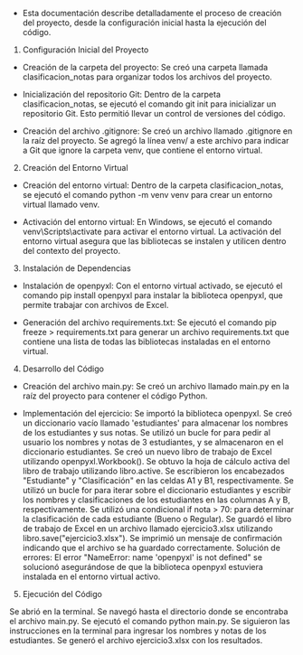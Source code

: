 - Esta documentación describe detalladamente el proceso de creación del proyecto, desde la configuración inicial hasta la ejecución del código. 

1. Configuración Inicial del Proyecto

- Creación de la carpeta del proyecto:
Se creó una carpeta llamada clasificacion_notas para organizar todos los archivos del proyecto.

- Inicialización del repositorio Git:
Dentro de la carpeta clasificacion_notas, se ejecutó el comando git init para inicializar un repositorio Git. Esto permitió llevar un control de versiones del código.

- Creación del archivo .gitignore:
Se creó un archivo llamado .gitignore en la raíz del proyecto.
Se agregó la línea venv/ a este archivo para indicar a Git que ignore la carpeta venv, que contiene el entorno virtual.

2. Creación del Entorno Virtual

- Creación del entorno virtual:
Dentro de la carpeta clasificacion_notas, se ejecutó el comando python -m venv venv para crear un entorno virtual llamado venv.

- Activación del entorno virtual:
En Windows, se ejecutó el comando venv\Scripts\activate para activar el entorno virtual.
La activación del entorno virtual asegura que las bibliotecas se instalen y utilicen dentro del contexto del proyecto.

3. Instalación de Dependencias

- Instalación de openpyxl:
Con el entorno virtual activado, se ejecutó el comando pip install openpyxl para instalar la biblioteca openpyxl, que permite trabajar con archivos de Excel.

- Generación del archivo requirements.txt:
Se ejecutó el comando pip freeze > requirements.txt para generar un archivo requirements.txt que contiene una lista de todas las bibliotecas instaladas en el entorno virtual.

4. Desarrollo del Código

- Creación del archivo main.py:
Se creó un archivo llamado main.py en la raíz del proyecto para contener el código Python.

- Implementación del ejercicio:
Se importó la biblioteca openpyxl.
Se creó un diccionario vacío llamado 'estudiantes' para almacenar los nombres de los estudiantes y sus notas.
Se utilizó un bucle for para pedir al usuario los nombres y notas de 3 estudiantes, y se almacenaron en el diccionario estudiantes.
Se creó un nuevo libro de trabajo de Excel utilizando openpyxl.Workbook().
Se obtuvo la hoja de cálculo activa del libro de trabajo utilizando libro.active.
Se escribieron los encabezados "Estudiante" y "Clasificación" en las celdas A1 y B1, respectivamente.
Se utilizó un bucle for para iterar sobre el diccionario estudiantes y escribir los nombres y clasificaciones de los estudiantes en las columnas A y B, respectivamente.
Se utilizó una condicional if nota > 70: para determinar la clasificación de cada estudiante (Bueno o Regular).
Se guardó el libro de trabajo de Excel en un archivo llamado ejercicio3.xlsx utilizando libro.save("ejercicio3.xlsx").
Se imprimió un mensaje de confirmación indicando que el archivo se ha guardado correctamente.
Solución de errores:
El error "NameError: name 'openpyxl' is not defined" se solucionó asegurándose de que la biblioteca openpyxl estuviera instalada en el entorno virtual activo.

5. Ejecución del Código

Se abrió en la terminal.
Se navegó hasta el directorio donde se encontraba el archivo main.py.
Se ejecutó el comando python main.py.
Se siguieron las instrucciones en la terminal para ingresar los nombres y notas de los estudiantes.
Se generó el archivo ejercicio3.xlsx con los resultados.
